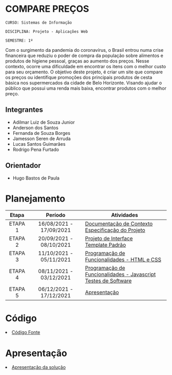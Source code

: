 # COMPARE PREÇOS
`CURSO: Sistemas de Informação`

`DISCIPLINA: Projeto - Aplicações Web`

`SEMESTRE: 1º`

Com o surgimento da pandemia do coronavírus, o Brasil entrou numa crise financeira que reduziu o poder de compra da população sobre alimentos e produtos de higiene pessoal, graças ao aumento dos preços. Nesse contexto, ocorre uma dificuldade em encontrar os itens com o melhor custo para seu orçamento.
O objetivo deste projeto, é criar um site que compare os preços ou identifique promoções dos principais produtos de cesta básica nos supermercados da cidade de Belo Horizonte. Visando ajudar o público que possui uma renda mais baixa, encontrar produtos com o melhor preço. 

## Integrantes

* Adilmar Luiz de Souza Junior
* Anderson dos Santos
* Fernanda de Souza Borges
* Jamesson Seren de Arruda
* Lucas Santos Guimarães
* Rodrigo Pena Furtado

## Orientador

* Hugo Bastos de Paula

# Planejamento

| Etapa         | Período                   | Atividades |
|  :----:   |  :----:               | ----------- |
| ETAPA 1       | 16/08/2021 - 17/09/2021   |[Documentação de Contexto](docs/context.md) <br> [Especificação do Projeto](docs/especification.md) |
| ETAPA 2       | 20/09/2021 - 08/10/2021   |[Projeto de Interface](docs/interface.md) <br> [Template Padrão](docs/template.md) |
| ETAPA 3       | 11/10/2021 - 05/11/2021   |[Programação de Funcionalidades - HTML e CSS](docs/development.md) |
| ETAPA 4       | 08/11/2021 - 03/12/2021   |[Programação de Funcionalidades - Javascript](docs/development.md) <br> [Testes de Software ](docs/tests.md) |
| ETAPA 5       | 06/12/2021 - 17/12/2021   | [Apresentação](presentation/README.md) |

# Código

<li><a href="src/README.md"> Código Fonte</a></li>

# Apresentação

<li><a href="presentation/README.md"> Apresentação da solução</a></li>

